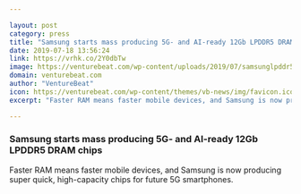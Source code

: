 ```yaml
---

layout: post
category: press
title: "Samsung starts mass producing 5G- and AI-ready 12Gb LPDDR5 DRAM chips"
date: 2019-07-18 13:56:24
link: https://vrhk.co/2Y0dbTw
image: https://venturebeat.com/wp-content/uploads/2019/07/samsunglpddr5-e1563457434534.jpg?w=1200&strip=all
domain: venturebeat.com
author: "VentureBeat"
icon: https://venturebeat.com/wp-content/themes/vb-news/img/favicon.ico
excerpt: "Faster RAM means faster mobile devices, and Samsung is now producing super quick, high-capacity chips for future 5G smartphones."

---
```


### Samsung starts mass producing 5G- and AI-ready 12Gb LPDDR5 DRAM chips

Faster RAM means faster mobile devices, and Samsung is now producing super quick, high-capacity chips for future 5G smartphones.